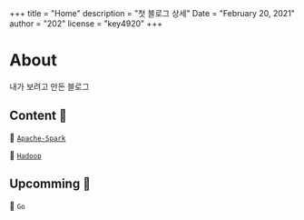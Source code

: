 +++
title = "Home"
description = "첫 블로그 상세"
Date = "February 20, 2021" 
author = "202"
license = "key4920"
+++

<!--more-->

# About
내가 보려고 만든 블로그


## Content <span class="nowrap"><span class="emojify">🌼</span> </span> 

<span class="nowrap"><span class="emojify">🐥</span> <code>[Apache-Spark](http://key4920.github.io/docs/bigdata_platform/ApacheSpark)</code></span> 

<span class="nowrap"><span class="emojify">🐘</span> <code>[Hadoop](http://key4920.github.io//docs/bigdata_platform/Hadoop)</code></span> 

## Upcomming <span class="nowrap"><span class="emojify">🌸</span> </span> 

<span class="nowrap"><span class="emojify">🐳</span> <code>Go</code></span> 

